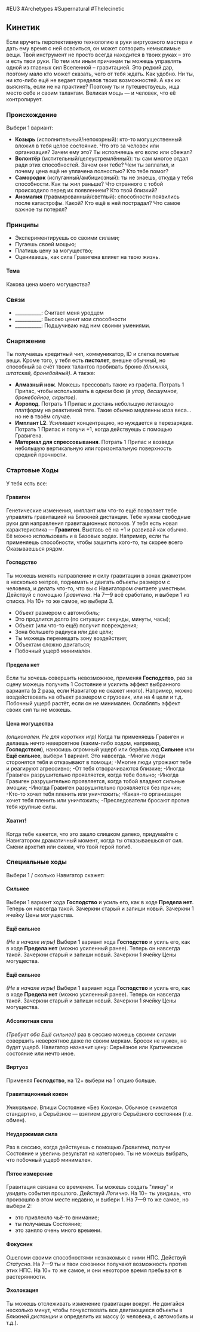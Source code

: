 #EU3 #Archetypes #Supernatural #Thelecinetic 

## Кинетик
Если вручить перспективную технологию в руки виртуозного мастера и дать ему время с ней освоиться, он может сотворить немыслимые вещи.
Твой инструмент не просто всегда находится в твоих руках – это и есть твои руки. По тем или иным причинам ты можешь управлять одной из главных сил Вселенной – гравитацией. Это редкий дар, поэтому мало кто может сказать, чего от тебя ждать. Как удобно.
Ни ты, ни кто-либо ещё не ведает пределов твоих возможностей. А как их выяснять, если не на практике? Поэтому ты и путешествуешь, ища место себе и своим талантам. Великая мощь — и человек, что её контролирует.

### Происхождение
Выбери 1 вариант:
- **Козырь** (исполнительный/непокорный): кто-то могущественный вложил в тебя целое состояние. Что это за человек или организация? Зачем ему это? Ты исполняешь его волю или сбежал? 
- **Волонтёр** (мстительный/целеустремлённый): ты сам многое отдал ради этих способностей. Зачем они тебе? Чем ты заплатил, и почему цена ещё не уплачена полностью? Кто тебе помог? 
- **Самородок** (испуганный/амбициозный): ты не знаешь, откуда у тебя способности. Как ты жил раньше? Что странного с тобой происходило перед их появлением? Кто твой близкий? 
- **Аномалия** (травмированный/светлый): способности появились после катастрофы. Какой? Кто ещё в ней пострадал? Что самое важное ты потерял?

### Принципы
- Экспериментируешь со своими силами; 
- Пугаешь своей мощью; 
- Платишь цену за могущество; 
- Оцениваешь, как сила Гравигена влияет на твою жизнь.
#### Тема
Какова цена моего могущества?

### Связи
- \_\_\_\_\_\_\_\_\_\_\_: Считает меня уродцем
- \_\_\_\_\_\_\_\_\_\_\_: Высоко ценит мои способности
- \_\_\_\_\_\_\_\_\_\_\_: Подшучиваю над ним своими умениями.

### Снаряжение
Ты получаешь кредитный чип, коммуникатор, ID и слегка помятые вещи. Кроме того, у тебя есть **пистолет**, внешне обычный, но способный за счёт твоих талантов пробивать броню *(ближняя, штатский, бронебойный)*. 
А также: 
- **Алмазный нож**. Можешь прессовать такие из графита. Потрать 1 Припас, чтобы использовать в одном бою *(в упор, бесшумное, бронебойное, скрытое)*. 
- **Аэропод**. Потрать 1 Припас и достань небольшую летающую платформу на реактивной тяге. Такие обычно медленны изза веса… но не в твоём случае. 
- **Имплант L2**. Усиливает концентрацию, но нуждается в перезарядке. Потрать 1 Припас и получи +1, когда действуешь с помощью Гравигена. 
- **Материал для спрессовывания**. Потрать 1 Припас и возведи небольшую вертикальную или горизонтальную поверхность средней прочности.
### Стартовые Ходы
У тебя есть все:
#### Гравиген
Генетические изменения, имплант или что-то ещё позволяет тебе управлять гравитацией на Ближней дистанции. Тебе нужны свободные руки для направления гравитационных потоков. У тебя есть новая характеристика — **Гравиген**. Выставь её на +1 и развивай как обычно. Её можно использовать и в Базовых ходах. Например, если ты применяешь способности, чтобы защитить кого-то, ты скорее всего Оказываешься рядом. 

#### Господство
Ты можешь менять направление и силу гравитации в зонах диаметром в несколько метров, поднимать и двигать объекты размером с человека, и делать что-то, что вы с Навигатором считаете уместным. Действуй с помощью *Гравигена*. На 7—9 всё сработало, и выбери 1 из списка. На 10+ то же самое, но выбери 3. 
- Объект размером с автомобиль; 
- Это продлится долго (по ситуации: секунды, минуты, часы); 
- Объект (или что-то ещё) получит повреждения; 
- Зона большего радиуса или две цели; 
- Ты можешь перемещать зону воздействия; 
- Объектам сложно двигаться; 
- Побочный ущерб минимален. 
 
#### Предела нет
Если ты хочешь совершить невозможное, применяя **Господство**, раз за сцену можешь получить 1 Состояние и усилить эффект выбранного варианта (в 2 раза, если Навигатор не скажет иного). Например, можно воздействовать на объект размером с грузовик, или на 4 цели и т.д. Побочный ущерб растёт, если он не минимален. Ослаблять эффект своих сил ты не можешь. 

#### Цена могущества
*(опционален. Не для коротких игр)* Когда ты применяешь Гравиген и делаешь нечто невероятное (каким-либо ходом, например, **Господством**), наносишь огромный ущерб или берёшь ход **Сильнее** или **Ещё сильнее**, выбери 1 вариант. Это навсегда. 
-Многие люди сторонятся тебя и отказывают в помощи; 
-Многие люди угрожают тебе и реагируют агрессивно; 
-От тебя отворачиваются близкие; 
-Иногда Гравиген разрушительно проявляется, когда тебе больно; 
-Иногда Гравиген разрушительно проявляется, когда тобой владеют сильные эмоции; 
-Иногда Гравиген разрушительно проявляется без причин; 
-Кто-то хочет тебя пленить или уничтожить; 
-Какая-то организация хочет тебя пленить или уничтожить; 
-Преследователи бросают против тебя крупные силы.

#### Хватит!
Когда тебе кажется, что это зашло слишком далеко, придумайте с Навигатором драматичный момент, когда ты отказываешься от сил. Смени архетип или скажи, что твой герой погиб.

### Специальные ходы
Выбери 1 / сколько Навигатор скажет: 


#### Сильнее
Выбери 1 вариант хода **Господство** и усиль его, как в ходе **Предела нет**. Теперь он навсегда такой. Зачеркни старый и запиши новый. Зачеркни 1 ячейку Цены могущества. 

#### Ещё сильнее
*(Не в начале игры)* Выбери 1 вариант хода **Господство** и усиль его, как в ходе **Предела нет** (можно усиленный ранее). Теперь он навсегда такой. Зачеркни старый и запиши новый. Зачеркни 1 ячейку Цены могущества. 

#### Ещё сильнее
*(Не в начале игры)* Выбери 1 вариант хода **Господство** и усиль его, как в ходе **Предела нет** (можно усиленный ранее). Теперь он навсегда такой. Зачеркни старый и запиши новый. Зачеркни 1 ячейку Цены могущества. 

#### Абсолютная сила
*(Требует оба Ещё сильнее)* раз в сессию можешь своими силами совершить невероятное даже по своим меркам. Бросок не нужен, но будет ущерб. Навигатор назначит цену: Серьёзное или Критическое состояние или нечто иное. 

#### Виртуоз
Применяя **Господство**, на 12+ выбери на 1 опцию больше. 

#### Гравитационный кокон
*Уникальное*. Впиши Состояние «Без Кокона». Обычное снимается стандартно, а Серьёзное — взятием другого Серьёзного состояния (т.е. обмен). 

#### Неудержимая сила
Раз в сессию, когда действуешь с помощью *Гравигена*, получи Состояние и увеличь результат на категорию. Ты не можешь выбрать, что побочный ущерб минимален. 

#### Пятое измерение
Гравитация связана со временем. Ты можешь создать "линзу" и увидеть события прошлого. Действуй *Логично*. На 10+ ты увидишь, что произошло в этом месте недавно, и выбери 1. На 7—9 то же самое, но выбери 2: 
- это привлекло чьё-то внимание; 
- ты получаешь Состояние; 
- это заняло очень много времени. 

#### Фокусник
Ошеломи своими способностями незнакомых с ними НПС. Действуй *Статусно*. На 7—9 ты и твои союзники получают возможность против этих НПС. На 10+ то же самое, и они некоторое время пребывают в растерянности. 

#### Эхолокация
Ты можешь отслеживать изменение гравитации вокруг. Не двигайся несколько минут, чтобы почувствовать все двигающиеся объекты в *Ближней дистанции* и определить их массу (с человека, с автомобиль и т.д.).